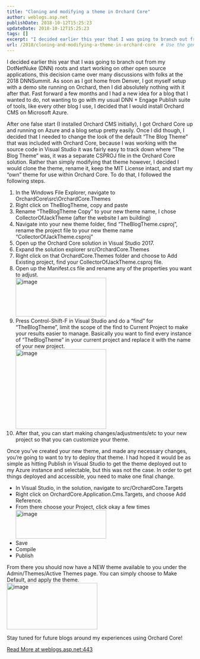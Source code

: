 ```yaml
---
title: "Cloning and modifying a theme in Orchard Core"
author: weblogs.asp.net
publishDate: 2018-10-12T15:25:23
updateDate: 2018-10-12T15:25:23
tags: []
excerpt: "I decided earlier this year that I was going to branch out from my DotNetNuke (DNN) roots and start working on other open source applications, this decision came over many discussions with folks at the 2018 DNNSummit. As soon as I got home from Denver, I got myself setup with a demo site running on Orchard, then I did absolutely nothing with it after that. Fast forward a few months and I had a new idea for a blog that I wanted to do, not wanting to go with my usual DNN + Engage Publish suite of tools, like every other blog I use, I decided that I would install Orchard CMS on Microsoft Azure. After one false start (I installed Orchard CMS initially), I got Orchard Core up and running on Azure and a blog setup pretty easily. Once I did though, I decided that I needed to change the look of the default “The Blog Theme” that was included with Orchard Core, because I was working with the source code in Visual Studio it was fairly easy to track down where “The Blog Theme” was, it was a separate CSPROJ file in the Orchard Core solution. Rather than simply modifying that theme however, I decided I would clone the theme, rename it, keep the MIT License intact, and start my “own” theme for use within Orchard Core. To do that, I followed the following steps.In the Windows File Explorer, navigate to OrchardCore\\\\src\\\\OrchardCore.ThemesRight click on TheBlogTheme, copy and pasteRename “TheBlogTheme Copy” to your new theme name, I chose CollectorOfJackTheme (after the website I am building)Navigate into your new theme folder, find “TheBlogTheme.csproj”, rename the project file to your new theme name “CollectorOfJackTheme.csproj”Open up the Orchard Core solution in Visual Studio 2017.Expand the solution explorer src/OrchardCore.ThemesRight click on that OrchardCore.Themes folder and choose to Add Existing project, find your CollectorOfJackTheme.csproj file.Open up the Manifest.cs file and rename any of the properties you want to adjust.Press Control-Shift-F in Visual Studio and do a “find” for “TheBlogTheme”, limit the scope of the find to Current Project to make your results easier to manage. Basically you want to find every instance of “TheBlogTheme” in your current project and replace it with the name of your new project.After that, you can start making changes/adjustments/etc to your new project so that you can customize your theme.Once you’ve created your new theme, and made any necessary changes, you’re going to want to try to deploy that theme. I had hoped it would be as simple as hitting Publish in Visual Studio to get the theme deployed out to my Azure instance and selectable, but this was not the case. In order to get things deployed and accessible, you need to make one final change.In Visual Studio, in the solution, navigate to src/OrchardCore.TargetsRight click on OrchardCore.Application.Cms.Targets, and choose Add Reference.From there choose your Project, click okay a few timesSaveCompilePublishFrom there you should now have a NEW theme available to you under the Admin/Themes/Active Themes page. You can simply choose to Make Default, and apply the theme.Stay tuned for future blogs around my experiences using Orchard Core!"
url: /2018/cloning-and-modifying-a-theme-in-orchard-core  # Use the generated URL with year
---
```

<p>I decided earlier this year that I was going to branch out from my DotNetNuke (DNN) roots and start working on other open source applications, this decision came over many discussions with folks at the 2018 DNNSummit. As soon as I got home from Denver, I got myself setup with a demo site running on Orchard, then I did absolutely nothing with it after that. Fast forward a few months and I had a new idea for a blog that I wanted to do, not wanting to go with my usual DNN + Engage Publish suite of tools, like every other blog I use, I decided that I would install Orchard CMS on Microsoft Azure. </p><p>After one false start (I installed Orchard CMS initially), I got Orchard Core up and running on Azure and a blog setup pretty easily. Once I did though, I decided that I needed to change the look of the default “The Blog Theme” that was included with Orchard Core, because I was working with the source code in Visual Studio it was fairly easy to track down where “The Blog Theme” was, it was a separate CSPROJ file in the Orchard Core solution. Rather than simply modifying that theme however, I decided I would clone the theme, rename it, keep the MIT License intact, and start my “own” theme for use within Orchard Core. To do that, I followed the following steps.</p><ol><li>In the Windows File Explorer, navigate to OrchardCore\src\OrchardCore.Themes</li><li>Right click on TheBlogTheme, copy and paste</li><li>Rename “TheBlogTheme Copy” to your new theme name, I chose CollectorOfJackTheme (after the website I am building)</li><li>Navigate into your new theme folder, find “TheBlogTheme.csproj”, rename the project file to your new theme name “CollectorOfJackTheme.csproj”</li><li>Open up the Orchard Core solution in Visual Studio 2017.</li><li>Expand the solution explorer src/OrchardCore.Themes</li><li>Right click on that OrchardCore.Themes folder and choose to Add Existing project, find your CollectorOfJackTheme.csproj file.</li><li>Open up the Manifest.cs file and rename any of the properties you want to adjust.<br /><a href="https://aspblogs.blob.core.windows.net/media/christoc/media/image_6A441215.png"><img width="244" height="104" title="image" style="margin: 0px; display: inline; background-image: none;" alt="image" src="https://aspblogs.blob.core.windows.net/media/christoc/media/image_thumb_4DCC4197.png" border="0"></a></li><li>Press Control-Shift-F in Visual Studio and do a “find” for “TheBlogTheme”, limit the scope of the find to Current Project to make your results easier to manage. Basically you want to find every instance of “TheBlogTheme” in your current project and replace it with the name of your new project.<br /><a href="https://aspblogs.blob.core.windows.net/media/christoc/media/image_54131825.png"><img width="244" height="214" title="image" style="margin: 0px; display: inline; background-image: none;" alt="image" src="https://aspblogs.blob.core.windows.net/media/christoc/media/image_thumb_1D38C3DF.png" border="0"></a></li><li>After that, you can start making changes/adjustments/etc to your new project so that you can customize your theme.</li></ol><p>Once you’ve created your new theme, and made any necessary changes, you’re going to want to try to deploy that theme. I had hoped it would be as simple as hitting Publish in Visual Studio to get the theme deployed out to my Azure instance and selectable, but this was not the case. In order to get things deployed and accessible, you need to make one final change.</p><ul><li>In Visual Studio, in the solution, navigate to src/OrchardCore.Targets</li><li>Right click on OrchardCore.Application.Cms.Targets, and choose Add Reference.</li><li>From there choose your Project, click okay a few times<br /><a href="https://aspblogs.blob.core.windows.net/media/christoc/media/image_3151E068.png"><img width="244" height="77" title="image" style="margin: 0px; display: inline; background-image: none;" alt="image" src="https://aspblogs.blob.core.windows.net/media/christoc/media/image_thumb_658609AE.png" border="0"></a></li><li>Save</li><li>Compile</li><li>Publish</li></ul><p>From there you should now have a NEW theme available to you under the Admin/Themes/Active Themes page. You can simply choose to Make Default, and apply the theme.<br /><a href="https://aspblogs.blob.core.windows.net/media/christoc/media/image_5C990820.png"><img width="244" height="125" title="image" style="margin: 0px; display: inline; background-image: none;" alt="image" src="https://aspblogs.blob.core.windows.net/media/christoc/media/image_thumb_57B65464.png" border="0"></a></p><p>Stay tuned for future blogs around my experiences using Orchard Core!</p> <a href="https://weblogs.asp.net:443/christoc/cloning-and-modifying-a-theme-in-orchard-core">Read More at weblogs.asp.net:443</a>
